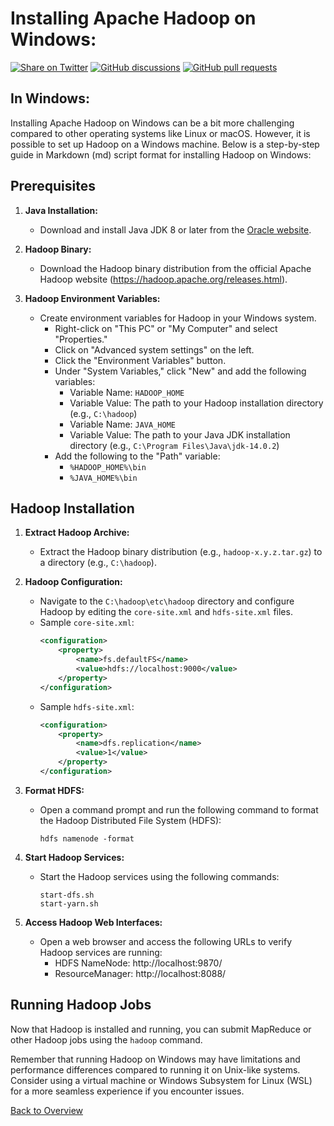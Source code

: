 # Installing Apache Hadoop on Windows:

[![Share on Twitter](https://img.shields.io/badge/-Share%20on%20Twitter-blue?logo=twitter&style=flat-square)](https://twitter.com/intent/tweet?text=https%3A%2F%2Fgithub.com%2Fwhoami-anoint%2FBig-Data-Series)
[![GitHub discussions](https://img.shields.io/github/discussions/whoami-anoint/DevOps)](https://github.com/whoami-anoint/Big-Data-Series/discussions)
[![GitHub pull requests](https://img.shields.io/github/issues-pr/whoami-anoint/DevOps)](https://github.com/whoami-anoint/Big-Data-Series/pulls)

## In Windows: 
Installing Apache Hadoop on Windows can be a bit more challenging compared to other operating systems like Linux or macOS. However, it is possible to set up Hadoop on a Windows machine. Below is a step-by-step guide in Markdown (md) script format for installing Hadoop on Windows:

## Prerequisites
1. **Java Installation:**
   - Download and install Java JDK 8 or later from the [Oracle website](https://www.oracle.com/java/technologies/javase-downloads.html).

2. **Hadoop Binary:**
   - Download the Hadoop binary distribution from the official Apache Hadoop website (https://hadoop.apache.org/releases.html).

3. **Hadoop Environment Variables:**
   - Create environment variables for Hadoop in your Windows system.
     - Right-click on "This PC" or "My Computer" and select "Properties."
     - Click on "Advanced system settings" on the left.
     - Click the "Environment Variables" button.
     - Under "System Variables," click "New" and add the following variables:
       - Variable Name: `HADOOP_HOME`
       - Variable Value: The path to your Hadoop installation directory (e.g., `C:\hadoop`)
       - Variable Name: `JAVA_HOME`
       - Variable Value: The path to your Java JDK installation directory (e.g., `C:\Program Files\Java\jdk-14.0.2`)
     - Add the following to the "Path" variable:
       - `%HADOOP_HOME%\bin`
       - `%JAVA_HOME%\bin`

## Hadoop Installation

1. **Extract Hadoop Archive:**
   - Extract the Hadoop binary distribution (e.g., `hadoop-x.y.z.tar.gz`) to a directory (e.g., `C:\hadoop`).

2. **Hadoop Configuration:**
   - Navigate to the `C:\hadoop\etc\hadoop` directory and configure Hadoop by editing the `core-site.xml` and `hdfs-site.xml` files.
   - Sample `core-site.xml`:
     ```xml
     <configuration>
         <property>
             <name>fs.defaultFS</name>
             <value>hdfs://localhost:9000</value>
         </property>
     </configuration>
     ```
   - Sample `hdfs-site.xml`:
     ```xml
     <configuration>
         <property>
             <name>dfs.replication</name>
             <value>1</value>
         </property>
     </configuration>
     ```

3. **Format HDFS:**
   - Open a command prompt and run the following command to format the Hadoop Distributed File System (HDFS):
     ```
     hdfs namenode -format
     ```

4. **Start Hadoop Services:**
   - Start the Hadoop services using the following commands:
     ```
     start-dfs.sh
     start-yarn.sh
     ```

5. **Access Hadoop Web Interfaces:**
   - Open a web browser and access the following URLs to verify Hadoop services are running:
     - HDFS NameNode: http://localhost:9870/
     - ResourceManager: http://localhost:8088/

## Running Hadoop Jobs

Now that Hadoop is installed and running, you can submit MapReduce or other Hadoop jobs using the `hadoop` command.

Remember that running Hadoop on Windows may have limitations and performance differences compared to running it on Unix-like systems. Consider using a virtual machine or Windows Subsystem for Linux (WSL) for a more seamless experience if you encounter issues.

[Back to Overview](/Unit%202/1.1_Hadoop_installation.md)